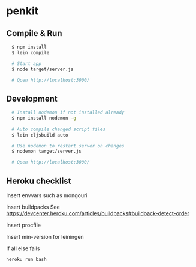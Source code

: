 # penkit

## Compile & Run

```bash
  $ npm install
  $ lein compile

  # Start app
  $ node target/server.js

  # Open http://localhost:3000/
```

## Development

```bash
  # Install nodemon if not installed already
  $ npm install nodemon -g
  
  # Auto compile changed script files
  $ lein cljsbuild auto

  # Use nodemon to restart server on changes
  $ nodemon target/server.js

  # Open http://localhost:3000/
```

## Heroku checklist

Insert envvars such as mongouri

Insert buildpacks
See https://devcenter.heroku.com/articles/buildpacks#buildpack-detect-order

Insert procfile

Insert min-version for leiningen

If all else fails
```
heroku run bash 
```

